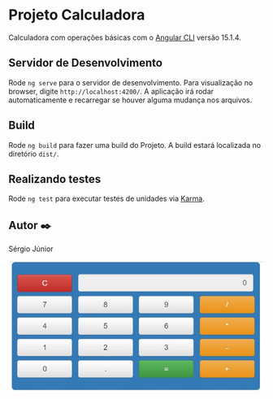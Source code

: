 # Projeto Calculadora 

Calculadora com operações básicas com o  [Angular CLI](https://github.com/angular/angular-cli) versão 15.1.4. 


## Servidor de Desenvolvimento

Rode `ng serve` para o servidor de desenvolvimento. Para visualização no browser, digite `http://localhost:4200/`. A aplicação irá rodar automaticamente e recarregar se houver alguma mudança nos arquivos.


## Build

Rode `ng build` para fazer uma build do Projeto. A build estará localizada no diretório `dist/`.

## Realizando testes

Rode `ng test` para executar testes de unidades via [Karma](https://karma-runner.github.io).

## Autor ✒️

Sérgio Júnior

![CALCULADORA](capa.jpg)